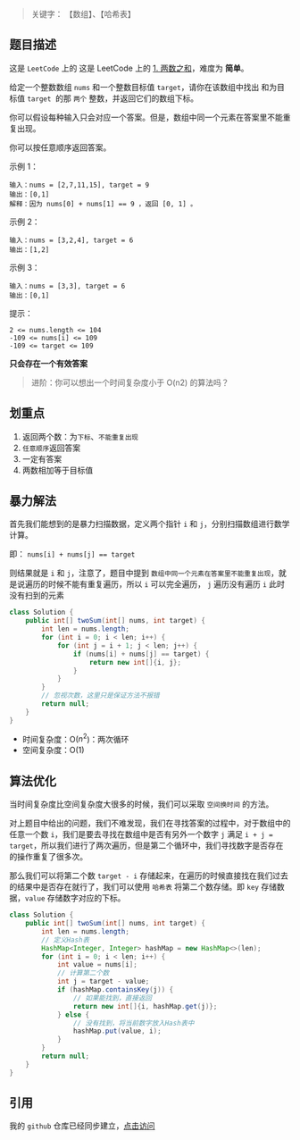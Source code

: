 
> 关键字： 【数组】、【哈希表】


## 题目描述
这是 `LeetCode` 上的 这是 LeetCode 上的 [1. 两数之和](https://leetcode-cn.com/problems/two-sum/)，难度为 **简单**。

给定一个整数数组 `nums` 和一个整数目标值 `target`，请你在该数组中找出 和为目标值 `target`  的那 `两个` 整数，并返回它们的数组下标。

你可以假设每种输入只会对应一个答案。但是，数组中同一个元素在答案里不能重复出现。

你可以按任意顺序返回答案。


示例 1：
```eg
输入：nums = [2,7,11,15], target = 9
输出：[0,1]
解释：因为 nums[0] + nums[1] == 9 ，返回 [0, 1] 。
```

示例 2：
```eg
输入：nums = [3,2,4], target = 6
输出：[1,2]
```

示例 3：
```eg
输入：nums = [3,3], target = 6
输出：[0,1]
```

提示：
```eg
2 <= nums.length <= 104
-109 <= nums[i] <= 109
-109 <= target <= 109
```

**只会存在一个有效答案**
> 进阶：你可以想出一个时间复杂度小于 O(n2) 的算法吗？

## 划重点
1. 返回两个数：为`下标`、`不能重复出现`
2. `任意顺序`返回答案
3. 一定有答案
4. 两数相加等于目标值

## 暴力解法
首先我们能想到的是暴力扫描数据，定义两个指针 `i` 和 `j`，分别扫描数组进行数学计算。

即： `nums[i] + nums[j] == target`

则结果就是 `i` 和 `j`，注意了，题目中提到 `数组中同一个元素在答案里不能重复出现`，就是说遍历的时候不能有重复遍历，所以 `i` 可以完全遍历， `j` 遍历没有遍历 `i` 此时没有扫到的元素

```java
class Solution {
    public int[] twoSum(int[] nums, int target) {
        int len = nums.length;
        for (int i = 0; i < len; i++) {
            for (int j = i + 1; j < len; j++) {
                if (nums[i] + nums[j] == target) {
                    return new int[]{i, j};
                }
            }
        }
        // 忽视次数，这里只是保证方法不报错
        return null;
    }
}
```
- 时间复杂度：O($n^2$)：两次循环
- 空间复杂度：O(1)

## 算法优化

当时间复杂度比空间复杂度大很多的时候，我们可以采取 `空间换时间` 的方法。

对上题目中给出的问题，我们不难发现，我们在寻找答案的过程中，对于数组中的任意一个数 `i`，我们是要去寻找在数组中是否有另外一个数字 `j` 满足 `i + j = target`，所以我们进行了两次遍历，但是第二个循环中，我们寻找数字是否存在的操作重复了很多次。 

那么我们可以将第二个数 `target - i` 存储起来，在遍历的时候直接找在我们过去的结果中是否存在就行了，我们可以使用 `哈希表` 将第二个数存储。即 `key` 存储数据，`value` 存储数字对应的下标。

```java
class Solution {
    public int[] twoSum(int[] nums, int target) {
        int len = nums.length;
        // 定义Hash表
        HashMap<Integer, Integer> hashMap = new HashMap<>(len);
        for (int i = 0; i < len; i++) {
            int value = nums[i];
            // 计算第二个数
            int j = target - value;
            if (hashMap.containsKey(j)) {
                // 如果能找到，直接返回
                return new int[]{i, hashMap.get(j)};
            } else {
                // 没有找到，将当前数字放入Hash表中
                hashMap.put(value, i);
            }
        }
        return null;
    }
}
```

## 引用
我的 `github` 仓库已经同步建立，[点击访问](https://github.com/haonange1314/defeat-leetcode)
